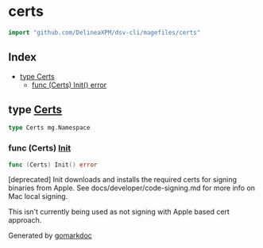 <!-- Code generated by gomarkdoc. DO NOT EDIT -->

# certs

```go
import "github.com/DelineaXPM/dsv-cli/magefiles/certs"
```

## Index

- [type Certs](#type-certs)
  - [func (Certs) Init() error](#func-certs-init)

## type [Certs](https://github.com/DelineaXPM/dsv-cli/blob/main/magefiles/certs/certs.mage_darwin.go#L16)

```go
type Certs mg.Namespace
```

### func \(Certs\) [Init](https://github.com/DelineaXPM/dsv-cli/blob/main/magefiles/certs/certs.mage_darwin.go#L22)

```go
func (Certs) Init() error
```

\[deprecated\] Init downloads and installs the required certs for signing binaries from Apple. See docs/developer/code\-signing.md for more info on Mac local signing.

This isn't currently being used as not signing with Apple based cert approach.

Generated by [gomarkdoc](https://github.com/princjef/gomarkdoc)
